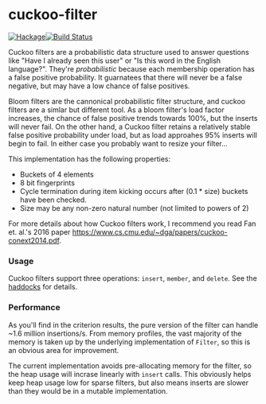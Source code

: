 # cuckoo-filter

[![Hackage](https://img.shields.io/badge/Hackage-0.1.0.1-blue.svg)](https://hackage.haskell.org/package/cuckoo-filter)[![Build Status](https://travis-ci.org/ChrisCoffey/cuckoo-filter.svg?branch=master)](https://travis-ci.org/ChrisCoffey/cuckoo-filter)

Cuckoo filters are a probabilistic data structure used to answer questions like "Have I already seen this user" or "Is this word in the English language?". They're _probabilistic_ because each membership operation has a false positive probability. It guarnatees that there will never be a false negative, but may have a low chance of false positives.

Bloom filters are the cannonical probabilistic filter structure, and cuckoo filters are a simlar but different tool. As a bloom filter's load factor increases, the chance of false positive trends towards 100%, but the inserts will never fail. On the other hand, a Cuckoo filter retains a relatively stable false positive probability under load, but as load approahes 95% inserts will begin to fail. In either case you probably want to resize your filter...

This implementation has the following properties:
- Buckets of 4 elements
- 8 bit fingerprints
- Cycle termination during item kicking occurs after (0.1 * size) buckets have been checked.
- Size may be any non-zero natural number (not limited to powers of 2)

For more details about how Cuckoo filters work, I recommend you read Fan et. al.'s 2016 paper https://www.cs.cmu.edu/~dga/papers/cuckoo-conext2014.pdf.

### Usage
Cuckoo filters support three operations: `insert`, `member`, and `delete`. See the [haddocks](https://hackage.haskell.org/package/cuckoo-filter) for details.

### Performance
As you'll find in the criterion results, the pure version of the filter can handle ~1.6 million insertions/s. From memory profiles, the vast majority of the memory is taken up by the underlying implementation of `Filter`, so this is an obvious area for improvement.

The current implementation avoids pre-allocating memory for the filter, so the heap usage will incrase linearly with `insert` calls. This obviously helps keep heap usage low for sparse filters, but also means inserts are slower than they would be in a mutable implementation.

